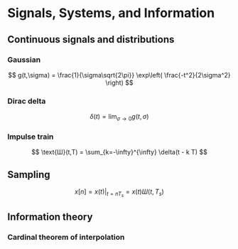 # Signals, Systems, and Information

## Continuous signals and distributions

### Gaussian

$$ g(t,\sigma) = \frac{1}{\sigma\sqrt{2\pi}} \exp\left( \frac{-t^2}{2\sigma^2} \right) $$

### Dirac delta

$$ \delta(t) = \lim_{\sigma \to 0}{g(t,\sigma)} $$

### Impulse train

$$ \text{Ш}(t,T) =  \sum_{k=-\infty}^{\infty} \delta(t - k T) $$

## Sampling

$$x[n] = \left. x(t) \right|_{t=nT_s} = x(t) Ш(t,T_s)$$

## Information theory

### Cardinal theorem of interpolation
